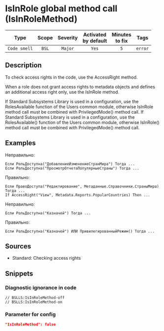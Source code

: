 # IsInRole global method call (IsInRoleMethod)

 |     Type     | Scope | Severity | Activated<br>by default | Minutes<br>to fix |  Tags   |
 |:------------:|:-----:|:--------:|:-----------------------------:|:-----------------------:|:-------:|
 | `Code smell` | `BSL` | `Major`  |             `Yes`             |           `5`           | `error` | 

<!-- Блоки выше заполняются автоматически, не трогать -->
## Description
<!-- Описание диагностики заполняется вручную. Необходимо понятным языком описать смысл и схему работу -->
To check access rights in the code, use the AccessRight method.

When a role does not grant access rights to metadata objects and defines an additional access right only, use the IsInRole method.

If Standard Subsystems Library is used in a configuration, use the RolesAvailable function of the Users common module, otherwise IsInRole method call must be combined with PrivilegedMode() method call. If Standard Subsystems Library is used in a configuration, use the RolesAvailable() function of the Users common module, otherwise IsInRole() method call must be combined with PrivilegedMode() method call.
## Examples
<!-- В данном разделе приводятся примеры, на которые диагностика срабатывает, а также можно привести пример, как можно исправить ситуацию -->
Неправильно:
```bsl
Если РольДоступна("ДобавлениеИзменениеСтранМира") Тогда ...
Если РольДоступна("ПросмотрОтчетаПопулярныеСтраны") Тогда ...
```
Правильно:
```bsl
Если ПравоДоступа("Редактирование", Метаданные.Справочники.СтраныМира) Тогда ...
If AccessRight("View", Metadata.Reports.PopularCountries) Then ...
```
Неправильно:
```bsl
Если РольДоступна("Казначей") Тогда ...
```
Правильно:
```bsl
Если РольДоступна("Казначей") ИЛИ ПривилегированныйРежим() Тогда ...
```
## Sources
<!-- Необходимо указывать ссылки на все источники, из которых почерпнута информация для создания диагностики -->

* Standard: Checking access rights

## Snippets

<!-- Блоки ниже заполняются автоматически, не трогать -->
### Diagnostic ignorance in code

```bsl
// BSLLS:IsInRoleMethod-off
// BSLLS:IsInRoleMethod-on
```

### Parameter for config

```json
"IsInRoleMethod": false
```
